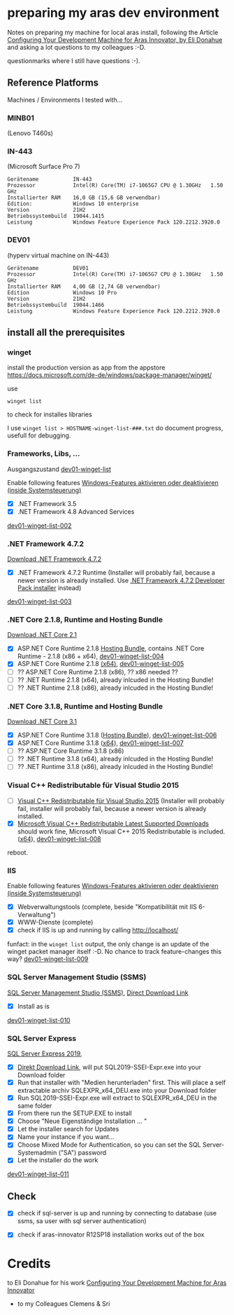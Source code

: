 # preparing my aras dev environment

Notes on preparing my machine for local aras install, following the Article [Configuring Your Development Machine for Aras Innovator, by Eli Donahue](https://community.aras.com/b/english/posts/configuring-your-development-machine-for-aras-innovator) and asking a lot questions to my colleagues :-D.

questionmarks where I still have questions :-).

## Reference Platforms 
Machines / Environments I tested with...

### MINB01 
(Lenovo T460s)

### IN-443 
(Microsoft Surface Pro 7)
```
Gerätename           IN-443
Prozessor            Intel(R) Core(TM) i7-1065G7 CPU @ 1.30GHz   1.50 GHz
Installierter RAM    16,0 GB (15,6 GB verwendbar)
Edition:             Windows 10 enterprise
Version              21H2
Betriebssystembuild  19044.1415
Leistung             Windows Feature Experience Pack 120.2212.3920.0
```

### DEV01 
(hyperv virtual machine on IN-443)
```
Gerätename           DEV01
Prozessor            Intel(R) Core(TM) i7-1065G7 CPU @ 1.30GHz   1.50 GHz
Installierter RAM    4,00 GB (2,74 GB verwendbar)
Edition              Windows 10 Pro
Version              21H2
Betriebssystembuild  19044.1466
Leistung             Windows Feature Experience Pack 120.2212.3920.0
```

## install all the prerequisites

### winget
install the production version as app from the appstore
https://docs.microsoft.com/de-de/windows/package-manager/winget/

use
```
winget list
```
to check for installes libraries

I use `winget list > HOSTNAME-winget-list-###.txt` do document progress, usefull for debugging.

### Frameworks, Libs, ...
Ausgangszustand [dev01-winget-list](dev01-winget-list-001.txt)

Enable following features [Windows-Features aktivieren oder deaktivieren (inside Systemsteuerung)](windows-features-dotnet.png)
- [x] .NET Framework 3.5
- [x] .NET Framework 4.8 Advanced Services

[dev01-winget-list-002](dev01-winget-list-002.txt)

### .NET Framework 4.7.2
[Download .NET Framework 4.7.2](https://dotnet.microsoft.com/en-us/download/dotnet-framework/net472)
- [x] .NET Framework 4.7.2 Runtime (Installer will probably fail, because a newer version is already installed. Use [.NET Framework 4.7.2 Developer Pack installer](https://dotnet.microsoft.com/en-us/download/dotnet-framework/thank-you/net472-developer-pack-offline-installer) instead)

[dev01-winget-list-003](dev01-winget-list-003.txt)


### .NET Core 2.1.8, Runtime and Hosting Bundle
[Download .NET Core 2.1](https://dotnet.microsoft.com/en-us/download/dotnet/2.1)
- [x] ASP.NET Core Runtime 2.1.8 [Hosting Bundle](https://dotnet.microsoft.com/en-us/download/dotnet/thank-you/runtime-aspnetcore-2.1.8-windows-hosting-bundle-installer),  contains .NET Core Runtime - 2.1.8 (x86 + x64), [dev01-winget-list-004](dev01-winget-list-004.txt)
- [x] ASP.NET Core Runtime 2.1.8 [(x64)](https://dotnet.microsoft.com/en-us/download/dotnet/thank-you/runtime-aspnetcore-2.1.8-windows-x64-installer), [dev01-winget-list-005](dev01-winget-list-005.txt)
- [ ] ?? ASP.NET Core Runtime 2.1.8 (x86), ?? x86 needed ??
- [ ] ?? .NET Runtime 2.1.8 (x64), already inlcuded in the Hosting Bundle!
- [ ] ?? .NET Runtime 2.1.8 (x86), already inlcuded in the Hosting Bundle!

### .NET Core 3.1.8, Runtime and Hosting Bundle
[Download .NET Core 3.1](https://dotnet.microsoft.com/en-us/download/dotnet/3.1)
- [x] ASP.NET Core Runtime 3.1.8 ([Hosting Bundle](https://dotnet.microsoft.com/en-us/download/dotnet/thank-you/runtime-aspnetcore-3.1.8-windows-hosting-bundle-installer)),  [dev01-winget-list-006](dev01-winget-list-006.txt)
- [x] ASP.NET Core Runtime 3.1.8 ([x64](https://dotnet.microsoft.com/en-us/download/dotnet/thank-you/runtime-aspnetcore-3.1.8-windows-x64-installer)), [dev01-winget-list-007](dev01-winget-list-007.txt)
- [ ] ?? ASP.NET Core Runtime 3.1.8 (x86)
- [ ] ?? .NET Runtime 3.1.8 (x64), already inlcuded in the Hosting Bundle!
- [ ] ?? .NET Runtime 3.1.8 (x86), already inlcuded in the Hosting Bundle!

### Visual C++ Redistributable für Visual Studio 2015 
- [ ] [Visual C++ Redistributable für Visual Studio 2015](https://www.microsoft.com/de-de/download/confirmation.aspx?id=48145) (Installer will probably fail, installer will probably fail, because a newer version is already installed.
- [x] [Microsoft Visual C++ Redistributable Latest Supported Downloads](https://docs.microsoft.com/en-us/cpp/windows/latest-supported-vc-redist) should work fine, Microsoft Visual C++ 2015 Redistributable is included. ([x64](https://aka.ms/vs/17/release/vc_redist.x64.exe)), [dev01-winget-list-008](dev01-winget-list-008.txt)

reboot.

### IIS
Enable following features [Windows-Features aktivieren oder deaktivieren (inside Systemsteuerung)](windows-features-iis.png)
- [x] Webverwaltungstools (complete, beside "Kompatibilität mit IIS 6-Verwaltung")
- [x] WWW-Dienste (complete) 
- [x] check if IIS is up and running by calling [http://localhost/](http://localhost/)

funfact: in the `winget list` output, the only change is an update of the winget packet manager itself :-D. No chance to track feature-changes this way? [dev01-winget-list-009](dev01-winget-list-009.txt)

### SQL Server Management Studio (SSMS)
[SQL Server Management Studio (SSMS)](https://docs.microsoft.com/de-de/sql/ssms/sql-server-management-studio-ssms?view=sql-server-ver15), [Direct Download Link](https://aka.ms/ssmsfullsetup)
- [x] Install as is
 
 [dev01-winget-list-010](dev01-winget-list-010.txt)
 
### SQL Server Express
[SQL Server Express 2019](https://www.microsoft.com/de-de/sql-server/sql-server-downloads), 
- [x] [Direkt Download Link](https://go.microsoft.com/fwlink/?linkid=866658), will put SQL2019-SSEI-Expr.exe into your Download folder
- [x] Run that installer with "Medien herunterladen" first. This will place a self extractable archiv SQLEXPR_x64_DEU.exe into your Download folder
- [x] Run SQL2019-SSEI-Expr.exe will extract to SQLEXPR_x64_DEU in the same folder
- [x] From there run the SETUP.EXE to install
- [x] Choose "Neue Eigenständige Installation ... "
- [x] Let the installer search for Updates
- [x] Name your instance if you want...
- [x] Choose Mixed Mode for Authentication, so you can set the SQL Server-Systemadmin ("SA") password
- [x] Let the installer do the work

 [dev01-winget-list-011](dev01-winget-list-011.txt)

## Check
- [x] check if sql-server is up and running by connecting to database (use ssms, sa user with sql server authentication)
- [x] check if aras-innovator R12SP18 installation works out of the box


# Credits
to Eli Donahue for his work [Configuring Your Development Machine for Aras Innovator](https://community.aras.com/b/english/posts/configuring-your-development-machine-for-aras-innovator)
- to my Colleagues Clemens & Sri
